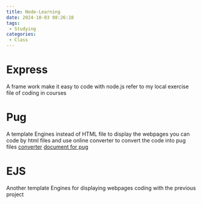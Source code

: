 ```yaml
---
title: Node-Learning
date: 2024-10-03 08:26:18
tags:
 - Studying
categories:
 - Class
---
```

# Express
A frame work make it easy to code with node.js
refer to my local exercise file of coding in courses

# Pug
A template Engines instead of HTML file to display the webpages
you can code by html files and use online converter to convert the code into pug files
[converter](https://html-to-pug.com/)  [document for pug](https://flaviocopes.com/pug/ )

# EJS
Another template Engines for displaying webpages
coding with the previous project


